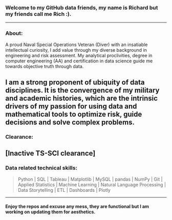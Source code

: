 ### Welcome to my GitHub data friends, my name is Richard but my friends call me Rich :).
---
### About:

A proud Naval Special Operations Veteran (Diver) with an insatiable intellectual curiosity, I add value through my diverse background in engineering and risk assessment. My analytical proclivities, degree in computer engineering (AA) and certification in data science guide me towards objective truth through data.
 
I am a strong proponent of ubiquity of data disciplines. It is the convergence of my military and academic histories, which are the intrinsic drivers of my passion for using data and mathematical tools to optimize risk, guide decisions and solve complex problems.
---
### Clearance:

[Inactive TS-SCI clearance]
---
 


### Data related technical skills:

>
>   Python | SQL | Tableau | Matplotlib | MySQL | pandas | NumPy | Git | Applied Statistics | Machine Learning | Natural Language Processing | Data Storytelling | ETL | Dashboards | Plotly
>   


--- 
#### Enjoy the repos and excuse any mess, they are functional but I am working on updating them for aesthetics. 


<!---
mackenr/mackenr is a ✨ special ✨ repository because its `README.md` (this file) appears on your GitHub profile.
You can click the Preview link to take a look at your changes.
--->
